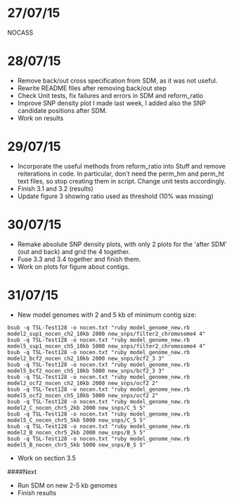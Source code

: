 27/07/15
===

NOCASS

28/07/15
===

- Remove back/out cross specification from SDM, as it was not useful. 
- Rewrite README files after removing back/out step
- Check Unit tests, fix failures and errors in SDM and reform_ratio
- Improve SNP density plot I made last week, I added also the SNP candidate positions after SDM. 
- Work on results 

29/07/15
===

- Incorporate the useful methods from reform_ratio into Stuff and remove reiterations in code. In particular, don't need the perm_hm and perm_ht text files, so stop creating them in script. Change unit tests accordingly. 
- Finish 3.1 and 3.2 (results)
- Update figure 3 showing ratio used as threshold (10% was missing)


30/07/15
===
- Remake absolute SNP density plots, with only 2 plots for the 'after SDM' (out and back) and grid the 4 together. 
- Fuse 3.3 and 3.4 together and finish them. 
- Work on plots for figure about contigs. 


31/07/15
===
- New model genomes with 2 and 5 kb of minimum contig size:


```
bsub -q TSL-Test128 -o nocen.txt "ruby model_genome_new.rb model2_sup1_nocen_ch2_10kb 2000 new_snps/filter2_chromosome4 4"
bsub -q TSL-Test128 -o nocen.txt "ruby model_genome_new.rb model5_sup1_nocen_ch5_10kb 5000 new_snps/filter2_chromosome4 4"
bsub -q TSL-Test128 -o nocen.txt "ruby model_genome_new.rb model2_bcf2_nocen_ch2_10kb 2000 new_snps/bcf2_3 3"
bsub -q TSL-Test128 -o nocen.txt "ruby model_genome_new.rb model5_bcf2_nocen_ch5_10kb 5000 new_snps/bcf2_3 3"
bsub -q TSL-Test128 -o nocen.txt "ruby model_genome_new.rb model2_ocf2_nocen_ch2_10kb 2000 new_snps/ocf2 2"
bsub -q TSL-Test128 -o nocen.txt "ruby model_genome_new.rb model5_ocf2_nocen_ch5_10kb 5000 new_snps/ocf2 2"
bsub -q TSL-Test128 -o nocen.txt "ruby model_genome_new.rb model2_C_nocen_chr5_2kb 2000 new_snps/C_5 5"
bsub -q TSL-Test128 -o nocen.txt "ruby model_genome_new.rb model5_C_nocen_chr5_5kb 5000 new_snps/C_5 5"
bsub -q TSL-Test128 -o nocen.txt "ruby model_genome_new.rb model2_B_nocen_chr5_2kb 2000 new_snps/B_5 5"
bsub -q TSL-Test128 -o nocen.txt "ruby model_genome_new.rb model5_B_nocen_chr5_5kb 5000 new_snps/B_5 5"

```

- Work on section 3.5


####Next
- Run SDM on new 2-5 kb genomes
- Finish results

